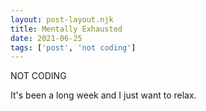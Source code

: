```yaml
---
layout: post-layout.njk
title: Mentally Exhausted 
date: 2021-06-25
tags: ['post', 'not coding']
---
```

<!-- Excerpt Start -->
NOT CODING
<!-- Excerpt End -->

It's been a long week and I just want to relax.
